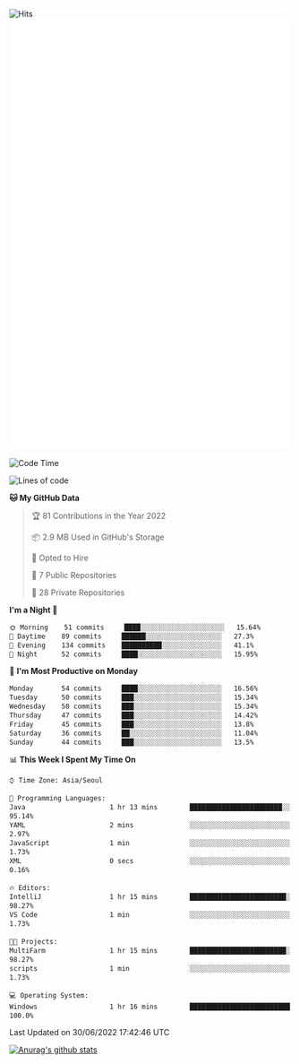 ![Hits](https://hits.seeyoufarm.com/api/count/incr/badge.svg?url=https%3A%2F%2Fgithub.com%2Fkokose1234&count_bg=%2379C83D&title_bg=%23555555&icon=apple.svg&icon_color=%23E7E7E7&title=hits&edge_flat=false)
<br/>
![Metrics](https://github.com/kokose1234/kokose1234/blob/main/github-metrics.svg)

<!--START_SECTION:waka-->
![Code Time](http://img.shields.io/badge/Code%20Time-650%20hrs-blue)

![Lines of code](https://img.shields.io/badge/From%20Hello%20World%20I%27ve%20Written-940%20Thousand%20lines%20of%20code-blue)

**🐱 My GitHub Data** 

> 🏆 81 Contributions in the Year 2022
 > 
> 📦 2.9 MB Used in GitHub's Storage 
 > 
> 💼 Opted to Hire
 > 
> 📜 7 Public Repositories 
 > 
> 🔑 28 Private Repositories  
 > 
**I'm a Night 🦉** 

```text
🌞 Morning    51 commits     ████░░░░░░░░░░░░░░░░░░░░░   15.64% 
🌆 Daytime    89 commits     ██████░░░░░░░░░░░░░░░░░░░   27.3% 
🌃 Evening    134 commits    ██████████░░░░░░░░░░░░░░░   41.1% 
🌙 Night      52 commits     ████░░░░░░░░░░░░░░░░░░░░░   15.95%

```
📅 **I'm Most Productive on Monday** 

```text
Monday       54 commits     ████░░░░░░░░░░░░░░░░░░░░░   16.56% 
Tuesday      50 commits     ███░░░░░░░░░░░░░░░░░░░░░░   15.34% 
Wednesday    50 commits     ███░░░░░░░░░░░░░░░░░░░░░░   15.34% 
Thursday     47 commits     ███░░░░░░░░░░░░░░░░░░░░░░   14.42% 
Friday       45 commits     ███░░░░░░░░░░░░░░░░░░░░░░   13.8% 
Saturday     36 commits     ██░░░░░░░░░░░░░░░░░░░░░░░   11.04% 
Sunday       44 commits     ███░░░░░░░░░░░░░░░░░░░░░░   13.5%

```


📊 **This Week I Spent My Time On** 

```text
⌚︎ Time Zone: Asia/Seoul

💬 Programming Languages: 
Java                     1 hr 13 mins        ███████████████████████░░   95.14% 
YAML                     2 mins              ░░░░░░░░░░░░░░░░░░░░░░░░░   2.97% 
JavaScript               1 min               ░░░░░░░░░░░░░░░░░░░░░░░░░   1.73% 
XML                      0 secs              ░░░░░░░░░░░░░░░░░░░░░░░░░   0.16%

🔥 Editors: 
IntelliJ                 1 hr 15 mins        ████████████████████████░   98.27% 
VS Code                  1 min               ░░░░░░░░░░░░░░░░░░░░░░░░░   1.73%

🐱‍💻 Projects: 
MultiFarm                1 hr 15 mins        ████████████████████████░   98.27% 
scripts                  1 min               ░░░░░░░░░░░░░░░░░░░░░░░░░   1.73%

💻 Operating System: 
Windows                  1 hr 16 mins        █████████████████████████   100.0%

```


 Last Updated on 30/06/2022 17:42:46 UTC
<!--END_SECTION:waka-->

[![Anurag's github stats](https://github-readme-stats.vercel.app/api?username=kokose1234&theme=dracula)](https://github.com/anuraghazra/github-readme-stats)



	
